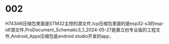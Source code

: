 # 002
H743iit6压缩包里面是STM32主控的源文件,tcp压缩包里面的是esp32-s3的esp-idf源文件,ProDocument_Schematic3_1_2024-05-27是嘉立创专业版的工程文件,Android_Apps压缩包是android studio开发的app，
